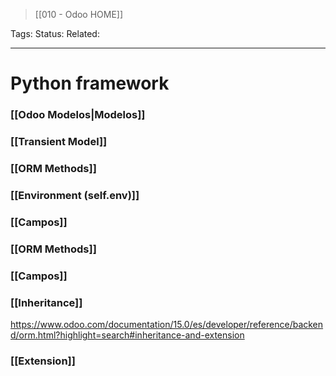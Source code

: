> [[010 - Odoo HOME]]

Tags: 
Status: 
Related: 

___

# Python framework

### [[Odoo Modelos|Modelos]]
### [[Transient Model]]
### [[ORM Methods]]
### [[Environment (self.env)]]
### [[Campos]]
### [[ORM Methods]]
### [[Campos]]

### [[Inheritance]]
https://www.odoo.com/documentation/15.0/es/developer/reference/backend/orm.html?highlight=search#inheritance-and-extension
### [[Extension]]